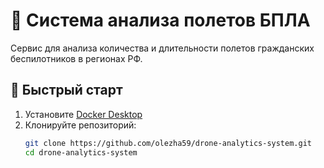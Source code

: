 # 🚁 Система анализа полетов БПЛА

Сервис для анализа количества и длительности полетов гражданских беспилотников в регионах РФ.

## 🚀 Быстрый старт

1. Установите [Docker Desktop](https://www.docker.com/products/docker-desktop/)
2. Клонируйте репозиторий:
   ```bash
   git clone https://github.com/olezha59/drone-analytics-system.git
   cd drone-analytics-system
